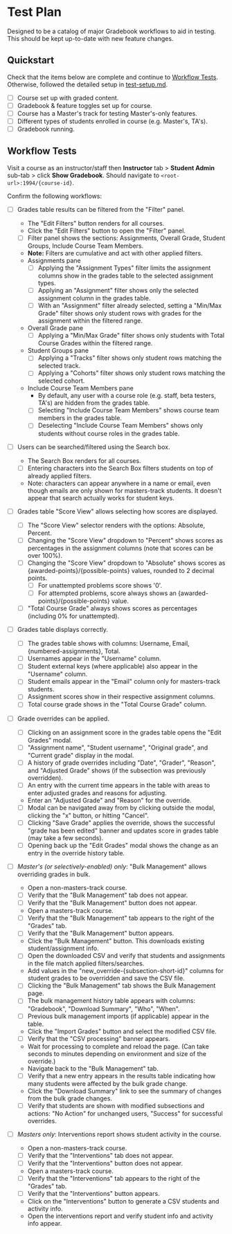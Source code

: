 # Test Plan

Designed to be a catalog of major Gradebook workflows to aid in testing. This should be kept up-to-date with new feature changes.

## Quickstart

Check that the items below are complete and continue to [Workflow Tests](#workflow-tests). Otherwise, followed the detailed setup in [test-setup.md](./test-setup.md).

- [ ] Course set up with graded content.
- [ ] Gradebook & feature toggles set up for course.
- [ ] Course has a Master's track for testing Master's-only features.
- [ ] Different types of students enrolled in course (e.g. Master's, TA's).
- [ ] Gradebook running.

## Workflow Tests

Visit a course as an instructor/staff then **Instructor** tab > **Student Admin** sub-tab > click **Show Gradebook**. Should navigate to `<root-url>:1994/{course-id}`.

Confirm the following workflows:

- [ ] Grades table results can be filtered from the "Filter" panel.
    - The "Edit Filters" button renders for all courses.
    - Click the "Edit Filters" button to open the "Filter" panel.
    - [ ] Filter panel shows the sections: Assignments, Overall Grade, Student Groups, Include Course Team Members.
    - **Note:** Filters are cumulative and act with other applied filters.
    - Assignments pane
        - [ ] Applying the "Assignment Types" filter limits the assignment columns show in the grades table to the selected assignment types.
        - [ ] Applying an "Assignment" filter shows only the selected assignment column in the grades table.
        - [ ] With an "Assignment" filter already selected, setting a "Min/Max Grade" filter shows only student rows with grades for the assignment within the filtered range.
    - Overall Grade pane
        - [ ] Applying a "Min/Max Grade" filter shows only students with Total Course Grades within the filtered range.
    - Student Groups pane
        - [ ] Applying a "Tracks" filter shows only student rows matching the selected track.
        - [ ] Applying a "Cohorts" filter shows only student rows matching the selected cohort.
    - Include Course Team Members pane
        - By default, any user with a course role (e.g. staff, beta testers, TA's) are hidden from the grades table.
        - [ ] Selecting "Include Course Team Members" shows course team members in the grades table.
        - [ ] Deselecting "Include Course Team Members" shows only students without course roles in the grades table.

- [ ] Users can be searched/filtered using the Search box.
    - The Search Box renders for all courses.
    - [ ] Entering characters into the Search Box filters students on top of already applied filters.
    - Note: characters can appear anywhere in a name or email, even though emails are only shown for masters-track students. It doesn't appear that search actually works for student keys.

- [ ] Grades table "Score View" allows selecting how scores are displayed.
    - [ ] The "Score View" selector renders with the options: Absolute, Percent.
    - [ ] Changing the "Score View" dropdown to "Percent" shows scores as percentages in the assignment columns (note that scores can be over 100%).
    - [ ] Changing the "Score View" dropdown to "Absolute" shows scores as {awarded-points}/{possible-points} values, rounded to 2 decimal points.
        - [ ] For unattempted problems score shows '0'.
        - [ ] For attempted problems, score always shows an {awarded-points}/{possible-points} value.
    - [ ] "Total Course Grade" always shows scores as percentages (including 0% for unattempted).

- [ ] Grades table displays correctly.
    - [ ] The grades table shows with columns: Username, Email, {numbered-assignments}, Total.
    - [ ] Usernames appear in the "Username" column.
    - [ ] Student external keys (where applicable) also appear in the "Username" column.
    - [ ] Student emails appear in the "Email" column only for masters-track students.
    - [ ] Assignment scores show in their respective assignment columns.
    - [ ] Total course grade shows in the "Total Course Grade" column.

- [ ] Grade overrides can be applied.
    - [ ] Clicking on an assignment score in the grades table opens the "Edit Grades" modal.
    - [ ] "Assignment name", "Student username", "Original grade", and "Current grade" display in the modal.
    - [ ] A history of grade overrides including "Date", "Grader", "Reason", and "Adjusted Grade" shows (if the subsection was previously overridden).
    - [ ] An entry with the current time appears in the table with areas to enter adjusted grades and reasons for adjusting.
    - Enter an "Adjusted Grade" and "Reason" for the override.
    - [ ] Modal can be navigated away from by clicking outside the modal, clicking the "x" button, or hitting "Cancel".
    - [ ] Clicking "Save Grade" applies the override, shows the successful "grade has been edited" banner and updates score in grades table (may take a few seconds).
    - [ ] Opening back up the "Edit Grades" modal shows the change as an entry in the override history table.

- [ ] *Master's (or selectively-enabled) only*: "Bulk Management" allows overriding grades in bulk.
    - Open a non-masters-track course.
    - [ ] Verify that the "Bulk Management" tab does not appear.
    - [ ] Verify that the "Bulk Management" button does not appear.
    - Open a masters-track course.
    - [ ] Verify that the "Bulk Management" tab appears to the right of the "Grades" tab.
    - [ ] Verify that the "Bulk Management" button appears.
    - Click the "Bulk Management" button. This downloads existing student/assignment info.
    - [ ] Open the downloaded CSV and verify that students and assignments in the file match applied filters/searches.
    - Add values in the "new_override-{subsection-short-id}" columns for student grades to be overridden and save the CSV file.
    - [ ] Clicking the "Bulk Management" tab shows the Bulk Management page.
    - [ ] The bulk management history table appears with columns: "Gradebook", "Download Summary", "Who", "When".
    - [ ] Previous bulk management imports (if applicable) appear in the table.
    - Click the "Import Grades" button and select the modified CSV file.
    - [ ] Verify that the "CSV processing" banner appears.
    - Wait for processing to complete and reload the page. (Can take seconds to minutes depending on environment and size of the override.)
    - Navigate back to the "Bulk Management" tab.
    - [ ] Verify that a new entry appears in the results table indicating how many students were affected by the bulk grade change.
    - Click the "Download Summary" link to see the summary of changes from the bulk grade changes.
    - [ ] Verify that students are shown with modified subsections and actions: "No Action" for unchanged users, "Success" for successful overrides.

- [ ] *Masters only*: Interventions report shows student activity in the course.
    - Open a non-masters-track course.
    - [ ] Verify that the "Interventions" tab does not appear.
    - [ ] Verify that the "Interventions" button does not appear.
    - Open a masters-track course.
    - [ ] Verify that the "Interventions" tab appears to the right of the "Grades" tab.
    - [ ] Verify that the "Interventions" button appears.
    - Click on the "Interventions" button to generate a CSV students and activity info.
    - Open the interventions report and verify student info and activity info appear.
